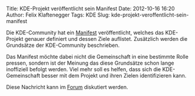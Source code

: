 Title: KDE-Projekt veröffentlicht sein Manifest
Date: 2012-10-16 16:20
Author: Felix Klaftenegger
Tags: KDE
Slug: kde-projekt-veroffentlicht-sein-manifest

Die KDE-Community hat ein
[Manifest](http://manifesto.kde.org/index.html) veröffentlicht, welches
das KDE-Projekt genauer definiert und dessen Ziele auflistet. Zusätzlich
werden die Grundsätze der KDE-Community beschrieben.


<!--break--><!--break-->

Das Manifest möchte dabei nicht die Gemeinschaft in eine bestimmte Rolle
pressen, sondern ist der Meinung das diese Grundsätze schon lange
inoffiziell befolgt werden. Viel mehr soll es helfen, dass sich die
KDE-Gemeinschaft besser mit dem Projekt und ihren Zielen identifizieren
kann.


Diese Nachricht kann im
[Forum](http://forum.kubuntu-de.org/index.php?board=1.0) diskutiert
werden.




